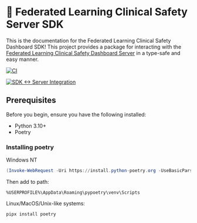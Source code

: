 # 🔧 Federated Learning Clinical Safety Server SDK

This is the documentation for the Federated Learning Clinical Safety Dashboard SDK! This project provides a package for interacting with the [Federated Learning Clinical Safety Dashboard Server](https://github.com/AlexDobsonPleming/federated-learning-clinical-safety-server) in a type-safe and easy manner.


[![CI](https://github.com/AlexDobsonPleming/federated-learning-clinical-safety-sdk/actions/workflows/ci.yml/badge.svg)](https://github.com/AlexDobsonPleming/federated-learning-clinical-safety-sdk/actions/workflows/ci.yml)

[![SDK ↔ Server Integration](https://github.com/AlexDobsonPleming/federated-learning-clinical-safety-sdk/actions/workflows/integration.yml/badge.svg)](https://github.com/AlexDobsonPleming/federated-learning-clinical-safety-sdk/actions/workflows/integration.yml)

## Prerequisites

Before you begin, ensure you have the following installed:

* Python 3.10+
* Poetry

### Installing poetry

Windows NT
```powershell
(Invoke-WebRequest -Uri https://install.python-poetry.org -UseBasicParsing).Content | python -
```

Then add to path:

```
%USERPROFILE%\AppData\Roaming\pypoetry\venv\Scripts
```

Linux/MacOS/Unix-like systems:
```bash
pipx install poetry
```

